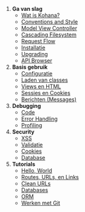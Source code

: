 1. **Ga van slag**
   - [Wat is Kohana?](about.kohana)
   - [Conventions and Style](about.conventions)
   - [Model View Controller](about.mvc)
   - [Cascading Filesystem](about.filesystem)
   - [Request Flow](about.flow)
   - [Installatie](about.install)
   - [Upgrading](about.upgrading)
   - [API Browser](api)
3. **Basis gebruik**
   - [Configuratie](using.configuration)
   - [Laden van classes](using.autoloading)
   - [Views en HTML](using.views)
   - [Sessies en Cookies](using.sessions)
   - [Berichten (Messages)](using.messages)
4. **Debugging**
   - [Code](debugging.code)
   - [Error Handling](debugging.errors)
   - [Profiling](debugging.profiling)
5. **Security**
   - [XSS](security.xss)
   - [Validatie](security.validation)
   - [Cookies](security.cookies)
   - [Database](security.database)
6. **Tutorials**
   - [Hello, World](tutorials.helloworld)
   - [Routes, URLs, en Links](tutorials.urls)
   - [Clean URLs](tutorials.removeindex)
   - [Databases](tutorials.databases)
   - [ORM](tutorials.orm)
   - [Werken met Git](tutorials.git)
